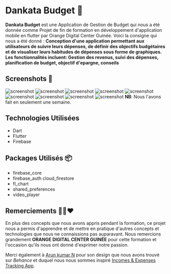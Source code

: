 # Dankata Budget 💸
**Dankata Budget** est une Application de Gestion de Budget qui nous a été donnée comme Projet de fin de formation en développement d'application mobile en flutter par Orange Digital Center Guinée. 
Voici la consigne qui nous a été donné : 
**Conception d'une application permettant aux utilisateurs de suivre leurs dépenses, de définir des objectifs budgétaires et de visualiser leurs habitudes de dépenses sous forme de graphiques. Les fonctionnalités incluent: Gestion des revenus, suivi des dépenses, planification de budget, objectif d'epargne, conseils**

## Screenshots 📸
![screenshot](https://github.com/4n-d3er-git/Gestion-de-Budget/blob/main/assets/Screenshot_20240504-215239-portrait.png)
![screenshot](https://github.com/4n-d3er-git/Gestion-de-Budget/blob/main/assets/Screenshot_20240504-215256-portrait.png)
![screenshot](https://github.com/4n-d3er-git/Gestion-de-Budget/blob/main/assets/Screenshot_20240504-215304-portrait.png)
![screenshot](https://github.com/4n-d3er-git/Gestion-de-Budget/blob/main/assets/Screenshot_20240504-215057-portrait.png)
![screenshot](https://github.com/4n-d3er-git/Gestion-de-Budget/blob/main/assets/Screenshot_20240504-215214-portrait.png)
![screenshot](https://github.com/4n-d3er-git/Gestion-de-Budget/blob/main/assets/Screenshot_20240504-215112-portrait.png)
![screenshot](https://github.com/4n-d3er-git/Gestion-de-Budget/blob/main/assets/Screenshot_20240504-215122-portrait.png)
![screenshot](https://github.com/4n-d3er-git/Gestion-de-Budget/blob/main/assets/Screenshot_20240504-215128-portrait.png)
![screenshot](https://github.com/4n-d3er-git/Gestion-de-Budget/blob/main/assets/Screenshot_20240504-215348-portrait.png)
**NB**: Nous l'avons fait en seulement une semaine.
## Technologies Utilisées 
- Dart
- Flutter
- Firebase
## Packages Utilisés 📦 
- firebase_core
- firebase_auth
  cloud_firestore
- fl_chart
- shared_preferences
- video_player
## Remerciements 🙏🏾❤️
En plus des concepts que nous avons appris pendant la formation, ce projet nous a permis d'apprendre et de mettre en pratique d'autres concepts et technologies que nous ne connaissions pas auparavant.
Nous remercions grandement **ORANGE DIGITAL CENTER GUINÉE** pour cette formation et l'occasion qu'ils nous ont donné d'exprimer notre passion.

Merci également à [Arun kumar N](https://www.behance.net/arunkumar207) pour son design que nous avons trouvé sur *Behance* et duquel nous nous sommes inspiré [Incomes & Expenses Tracking App](https://www.behance.net/gallery/195082819/Income-Expense-Tracking-App?tracking_source=search_projects%7CBudget+App&l=46&log_shim_removal=1).
